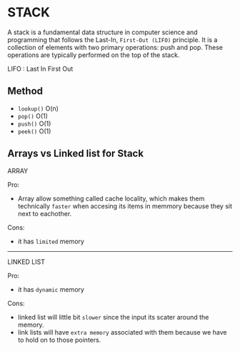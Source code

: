 # STACK

A stack is a fundamental data structure in computer science and programming that follows the Last-In, `First-Out (LIFO)` principle. It is a collection of elements with two primary operations: push and pop. These operations are typically performed on the top of the stack.

LIFO : Last In First Out

## Method

- `lookup()` O(n)
- `pop()` O(1)
- `push()` O(1)
- `peek()` O(1)

## Arrays vs Linked list for Stack

ARRAY

Pro:

- Array allow something called cache locality, which makes them technically `faster` when accesing its items in memmory because they sit next to eachother.

Cons:

- it has `limited` memory

---

LINKED LIST

Pro:

- it has `dynamic` memory

Cons:

- linked list will little bit `slower` since the input its scater around the memory.
- link lists will have `extra memory` associated with them because we have to hold on to those pointers.
